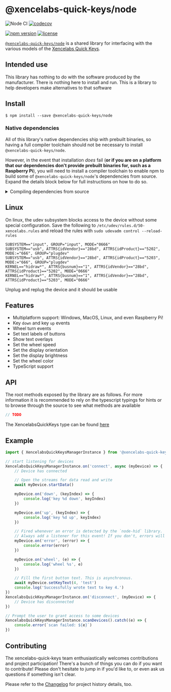 # @xencelabs-quick-keys/node

![Node CI](https://github.com/Julusian/node-xencelabs-quick-keys/workflows/Node%20CI/badge.svg)
[![codecov](https://codecov.io/gh/Julusian/node-xencelabs-quick-keys/branch/master/graph/badge.svg?token=Hl4QXGZJMF)](https://codecov.io/gh/Julusian/node-xencelabs-quick-keys)

[![npm version](https://img.shields.io/npm/v/@xencelabs-quick-keys/node.svg)](https://npm.im/@xencelabs-quick-keys/node)
[![license](https://img.shields.io/npm/l/@xencelabs-quick-keys/node.svg)](https://npm.im/@xencelabs-quick-keys/node)

[`@xencelabs-quick-keys/node`](https://github.com/julusian/node-xencelabs-quick-keys) is a shared library for interfacing
with the various models of the [Xencelabs Quick Keys](https://www.xencelabs.com/product/xencelabs-quick-keys-remote/).

## Intended use

This library has nothing to do with the software produced by the manufacturer. There is nothing here to install and run. This is a library to help developers make alternatives to that software

## Install

`$ npm install --save @xencelabs-quick-keys/node`

### Native dependencies

All of this library's native dependencies ship with prebuilt binaries, so having a full compiler toolchain should not be necessary to install `@xencelabs-quick-keys/node`.

However, in the event that installation _does_ fail (**or if you are on a platform that our dependencies don't provide prebuilt binaries for, such as a Raspberry Pi**), you will need to install a compiler toolchain to enable npm to build some of `@xencelabs-quick-keys/node`'s dependencies from source. Expand the details block below for full instructions on how to do so.

<details>
	<summary>Compiling dependencies from source</summary>
	
* Windows
  * Install [`windows-build-tools`](https://github.com/felixrieseberg/windows-build-tools):
  ```bash
  npm install --global windows-build-tools
  ```
* MacOS
  * Install the Xcode Command Line Tools:
  ```bash
  xcode-select --install
  ```
* Linux (**including Raspberry Pi**)
  * Follow the instructions for Linux in the ["Compiling from source"](https://github.com/node-hid/node-hid#compiling-from-source) steps for 
  * Try installing `@xencelabs-quick-keys/node`
  * If you still have issues, ensure everything is updated and try again:
	```bash
	sudo apt-get update && sudo apt-get upgrade
	```
</details>

## Linux

On linux, the udev subsystem blocks access to the device without some special configuration.
Save the following to `/etc/udev/rules.d/50-xencelabs.rules` and reload the rules with `sudo udevadm control --reload-rules`

```
SUBSYSTEM=="input", GROUP="input", MODE="0666"
SUBSYSTEM=="usb", ATTRS{idVendor}=="28bd", ATTRS{idProduct}=="5202", MODE:="666", GROUP="plugdev"
SUBSYSTEM=="usb", ATTRS{idVendor}=="28bd", ATTRS{idProduct}=="5203", MODE:="666", GROUP="plugdev"
KERNEL=="hidraw*", ATTRS{busnum}=="1", ATTRS{idVendor}=="28bd", ATTRS{idProduct}=="5202", MODE="0666"
KERNEL=="hidraw*", ATTRS{busnum}=="1", ATTRS{idVendor}=="28bd", ATTRS{idProduct}=="5203", MODE="0666"
```

Unplug and replug the device and it should be usable

## Features

-   Multiplatform support: Windows, MacOS, Linux, and even Raspberry Pi!
-   Key `down` and key `up` events
-   Wheel turn events
-   Set text labels of buttons
-   Show text overlays
-   Set the wheel speed
-   Set the display orientation
-   Set the display brightness
-   Set the wheel color
-   TypeScript support

## API

The root methods exposed by the library are as follows. For more information it is recommended to rely on the typescript typings for hints or to browse through the source to see what methods are available

```typescript
// TODO
```

The XencelabsQuickKeys type can be found [here](/packages/core/src/types.ts#L15)

## Example

```typescript
import { XencelabsQuickKeysManagerInstance } from '@xencelabs-quick-keys/node'

// start listening for devices
XencelabsQuickKeysManagerInstance.on('connect', async (myDevice) => {
	// Device has connected

	// Open the streams for data read and write
	await myDevice.startData()

	myDevice.on('down', (keyIndex) => {
		console.log('key %d down', keyIndex)
	})

	myDevice.on('up', (keyIndex) => {
		console.log('key %d up', keyIndex)
	})

	// Fired whenever an error is detected by the `node-hid` library.
	// Always add a listener for this event! If you don't, errors will be silently dropped.
	myDevice.on('error', (error) => {
		console.error(error)
	})

	myDevice.on('wheel', (e) => {
		console.log('wheel %s', e)
	})

	// Fill the first button text. This is asynchronous.
	await myDevice.setKeyText(4, 'test')
	console.log('Successfully wrote text to key 4.')
})
XencelabsQuickKeysManagerInstance.on('disconnect', (myDevice) => {
	// Device has disconnected
})

// Prompt the user to grant access to some devices
XencelabsQuickKeysManagerInstance.scanDevices().catch((e) => {
	console.error(`scan failed: ${e}`)
})
```

## Contributing

The xencelabs-quick-keys team enthusiastically welcomes contributions and project participation! There's a bunch of things you can do if you want to contribute! Please don't hesitate to jump in if you'd like to, or even ask us questions if something isn't clear.

Please refer to the [Changelog](CHANGELOG.md) for project history details, too.
